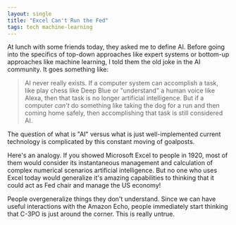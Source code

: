 ```yaml
---
layout: single
title: "Excel Can't Run the Fed"
tags: tech machine-learning
---
```


At lunch with some friends today, they asked me to define AI. Before going into the specifics of top-down approaches like expert systems or bottom-up approaches like machine learning, I told them the old joke in the AI community. It goes something like:

>AI never really exists. If a computer system can accomplish a task, like play chess like Deep Blue or "understand" a human voice like Alexa, then that task is no longer artificial intelligence. But if a computer *can't* do something like taking the dog for a run and then coming home safely, then accomplishing that task is still considered AI.

The question of what is "AI" versus what is just well-implemented  current technology is complicated by this constant moving of goalposts. 

Here's an analogy. If you showed Microsoft Excel to people in 1920,  most of them would consider its instantaneous management and calculation of complex numerical scenarios artificial intelligence. But no one who uses Excel today would generalize it's amazing capabilities to thinking that it could act as Fed chair and manage the US economy!

People overgeneralize things they don't understand. Since we can have useful interactions with the Amazon Echo, people immediately start thinking that C-3PO is just around the corner. This is really untrue.
